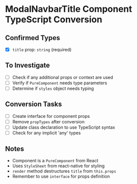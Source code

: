 # ModalNavbarTitle Component TypeScript Conversion

## Confirmed Types
- [x] `title` prop: `string` (required)

## To Investigate
- [ ] Check if any additional props or context are used
- [ ] Verify if `PureComponent` needs type parameters
- [ ] Determine if `styles` object needs typing

## Conversion Tasks
- [ ] Create interface for component props
- [ ] Remove `propTypes` after conversion
- [ ] Update class declaration to use TypeScript syntax
- [ ] Check for any implicit 'any' types

## Notes
- Component is a `PureComponent` from React
- Uses `StyleSheet` from react-native for styling
- `render` method destructures `title` from `this.props`
- Remember to use `interface` for props definition
